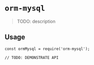 # `orm-mysql`

> TODO: description

## Usage

```
const ormMysql = require('orm-mysql');

// TODO: DEMONSTRATE API
```
